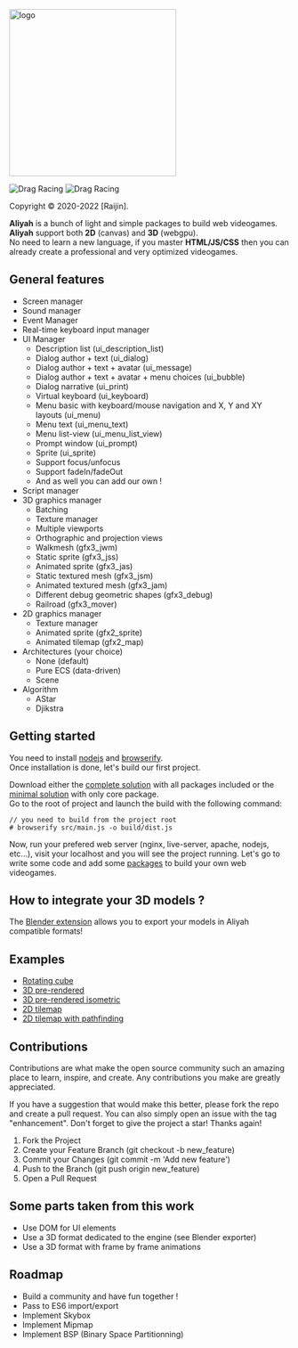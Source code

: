 <img src="https://sprightly-beijinho.netlify.app/assets/images/logo-9849da864a27064e12d65e3ceffb5488.jpg" alt="logo" width="300"/>

![Drag Racing](https://img.shields.io/badge/lang-javascript-f39f37) ![Drag Racing](https://img.shields.io/badge/release-v1.0.0-blue)

Copyright © 2020-2022 [Raijin].

**Aliyah** is a bunch of light and simple packages to build web videogames.    
**Aliyah** support both **2D** (canvas) and **3D** (webgpu).    
No need to learn a new language, if you master **HTML/JS/CSS** then you can already create a professional and very optimized videogames.

## General features
- Screen manager
- Sound manager
- Event Manager
- Real-time keyboard input manager
- UI Manager
    - Description list (ui_description_list)
    - Dialog author + text (ui_dialog)
    - Dialog author + text + avatar (ui_message)
    - Dialog author + text + avatar + menu choices (ui_bubble)
    - Dialog narrative (ui_print)
    - Virtual keyboard (ui_keyboard)
    - Menu basic with keyboard/mouse navigation and X, Y and XY layouts (ui_menu)
    - Menu text (ui_menu_text)
    - Menu list-view (ui_menu_list_view)
    - Prompt window (ui_prompt)
    - Sprite (ui_sprite)
    - Support focus/unfocus
    - Support fadeIn/fadeOut
    - And as well you can add our own !
- Script manager
- 3D graphics manager
    - Batching
    - Texture manager
    - Multiple viewports
    - Orthographic and projection views
    - Walkmesh (gfx3_jwm)
    - Static sprite (gfx3_jss)
    - Animated sprite (gfx3_jas)
    - Static textured mesh (gfx3_jsm)
    - Animated textured mesh (gfx3_jam)
    - Different debug geometric shapes (gfx3_debug)
    - Railroad (gfx3_mover)
- 2D graphics manager
    - Texture manager
    - Animated sprite (gfx2_sprite)
    - Animated tilemap (gfx2_map)
- Architectures (your choice)
    - None (default)
    - Pure ECS (data-driven)
    - Scene
- Algorithm
    - AStar
    - Djikstra

## Getting started
You need to install [nodejs](https://nodejs.org/en/download/) and [browserify](https://browserify.org/).    
Once installation is done, let's build our first project.     

Download either the [complete solution](https://aliyah-engine.com/pub/1.0.0/starters/aliyah-starter.zip) with all packages included or the [minimal solution](https://aliyah-engine.com/pub/1.0.0/starters/aliyah-minimal-starter.zip) with only core package.     
Go to the root of project and launch the build with the following command:
```
// you need to build from the project root
# browserify src/main.js -o build/dist.js
```

Now, run your prefered web server (nginx, live-server, apache, nodejs, etc...), visit your localhost and you will see the project running. Let's go to write some code and add some [packages](https://aliyah-engine.com/download) to build your own web videogames.

## How to integrate your 3D models ?
The [Blender extension](https://aliyah-engine.com/pub/1.0.0/aliyah-blender-exporter.zip) allows you to export your models in Aliyah compatible formats!

## Examples
- [Rotating cube](https://aliyah-engine.com/samples/rotating-cube/)
- [3D pre-rendered](https://aliyah-engine.com/samples/prerendered/)
- [3D pre-rendered isometric](https://aliyah-engine.com/samples/prerendered-isometric/)
- [2D tilemap](https://aliyah-engine.com/samples/tilemap/)
- [2D tilemap with pathfinding](https://aliyah-engine.com/samples/tilemap-pathfinding/)

## Contributions
Contributions are what make the open source community such an amazing place to learn, inspire, and create. Any contributions you make are greatly appreciated.

If you have a suggestion that would make this better, please fork the repo and create a pull request. You can also simply open an issue with the tag "enhancement". Don't forget to give the project a star! Thanks again!    

1. Fork the Project
2. Create your Feature Branch (git checkout -b new_feature)
3. Commit your Changes (git commit -m 'Add new feature')
4. Push to the Branch (git push origin new_feature)
5. Open a Pull Request

## Some parts taken from this work
- Use DOM for UI elements
- Use a 3D format dedicated to the engine (see Blender exporter)
- Use a 3D format with frame by frame animations

## Roadmap
- Build a community and have fun together !
- Pass to ES6 import/export
- Implement Skybox
- Implement Mipmap
- Implement BSP (Binary Space Partitionning)
